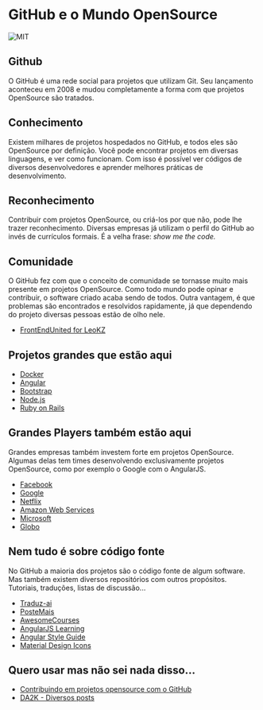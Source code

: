 # GitHub e o Mundo OpenSource

![MIT](https://octodex.github.com/images/dojocat.jpg)

## Github
O GitHub é uma rede social para projetos que utilizam Git. Seu lançamento aconteceu em 2008 e mudou completamente a forma com que projetos OpenSource são tratados.

## Conhecimento
Existem milhares de projetos hospedados no GitHub, e todos eles são OpenSource por definição. Vocẽ pode encontrar projetos em diversas linguagens, e ver como funcionam. Com isso é possível ver códigos de diversos desenvolvedores e aprender melhores práticas de desenvolvimento.

## Reconhecimento
Contribuir com projetos OpenSource, ou criá-los por que não, pode lhe trazer reconhecimento. Diversas empresas já utilizam o perfil do GitHub ao invés de currículos formais. É a velha frase: *show me the code.*

## Comunidade
O GitHub fez com que o conceito de comunidade se tornasse muito mais presente em projetos OpenSource. Como todo mundo pode opinar e contribuir, o software criado acaba sendo de todos. Outra vantagem, é que problemas são encontrados e resolvidos rapidamente, já que dependendo do projeto diversas pessoas estão de olho nele.
* [FrontEndUnited for LeoKZ](http://frontendunited.io/leokzw/)

## Projetos grandes que estão aqui
* [Docker](https://github.com/docker/docker)
* [Angular](https://github.com/angular/angular)
* [Bootstrap](https://github.com/twbs/bootstrap)
* [Node.js](https://github.com/joyent/node)
* [Ruby on Rails](https://github.com/rails/rails)

## Grandes Players também estão aqui
Grandes empresas também investem forte em projetos OpenSource. Algumas delas tem times desenvolvendo exclusivamente projetos OpenSource, como por exemplo o Google com o AngularJS.
* [Facebook](https://github.com/facebook)
* [Google](https://github.com/google)
* [Netflix](https://github.com/Netflix)
* [Amazon Web Services](https://github.com/aws/)
* [Microsoft](https://github.com/Microsoft/)
* [Globo](https://github.com/globocom)

## Nem tudo é sobre código fonte
No GitHub a maioria dos projetos são o código fonte de algum software. Mas também existem diversos repositórios com outros propósitos. Tutoriais, traduções, listas de discussão...
* [Traduz-ai](https://github.com/ericdouglas/traduz-ai)
* [PosteMais](https://github.com/LFeh/poste-mais)
* [AwesomeCourses](https://github.com/prakhar1989/awesome-courses)
* [AngularJS Learning](https://github.com/cironunes/AngularJS-Learning)
* [Angular Style Guide](https://github.com/toddmotto/angularjs-styleguide)
* [Material Design Icons](https://github.com/google/material-design-icons)

## Quero usar mas não sei nada disso...
* [Contribuindo em projetos opensource com o GitHub](http://tableless.com.br/contribuindo-em-projetos-open-source-com-o-github/)
* [DA2K - Diversos posts](http://blog.da2k.com.br/categories/github/)
